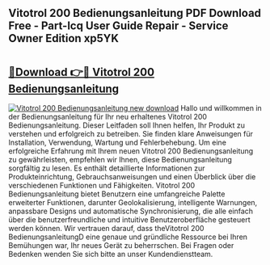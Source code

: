 ## Vitotrol 200 Bedienungsanleitung PDF Download Free - Part-lcq User Guide Repair - Service Owner Edition xp5YK

# <h2><a href="http://df0oaz.blite.top/?on=Vitotrol+200+Bedienungsanleitung">🔗Download 👉🔴 Vitotrol 200 Bedienungsanleitung</a></h2>

[![Vitotrol 200 Bedienungsanleitung new download](https://i.imgur.com/lujVjoI.png)](http://df0oaz.blite.top/?on=Vitotrol+200+Bedienungsanleitung)
Hallo und willkommen in der Bedienungsanleitung für Ihr neu erhaltenes Vitotrol 200 Bedienungsanleitung. Dieser Leitfaden soll Ihnen helfen, Ihr Produkt zu verstehen und erfolgreich zu betreiben. Sie finden klare Anweisungen für Installation, Verwendung, Wartung und Fehlerbehebung. Um eine erfolgreiche Erfahrung mit Ihrem neuen Vitotrol 200 Bedienungsanleitung zu gewährleisten, empfehlen wir Ihnen, diese Bedienungsanleitung sorgfältig zu lesen. Es enthält detaillierte Informationen zur Produkteinrichtung, Gebrauchsanweisungen und einen Überblick über die verschiedenen Funktionen und Fähigkeiten. Vitotrol 200 Bedienungsanleitung bietet Benutzern eine umfangreiche Palette erweiterter Funktionen, darunter Geolokalisierung, intelligente Warnungen, anpassbare Designs und automatische Synchronisierung, die alle einfach über die benutzerfreundliche und intuitive Benutzeroberfläche gesteuert werden können. Wir vertrauen darauf, dass theVitotrol 200 BedienungsanleitungD eine genaue und gründliche Ressource bei Ihren Bemühungen war, Ihr neues Gerät zu beherrschen. Bei Fragen oder Bedenken wenden Sie sich bitte an unser Kundendienstteam.
